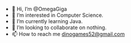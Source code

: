 - 👋 Hi, I’m @OmegaGiga
- 👀 I’m interested in Computer Science.
- 🌱 I’m currently learning Java.
- 💞️ I’m looking to collaborate on nothing.
- 📫 How to reach me dinogames52@gmail.com

<!---
OmegaGiga/OmegaGiga is a ✨ special ✨ repository because its `README.md` (this file) appears on your GitHub profile.
You can click the Preview link to take a look at your changes.
--->
